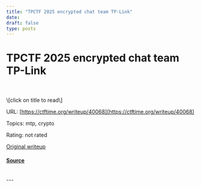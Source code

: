```yaml
---
title: "TPCTF 2025 encrypted chat team TP-Link"
date: 
draft: false
type: posts
---
```

# TPCTF 2025 encrypted chat team TP-Link

<br/>

<br/>
\[click on title to read\]

URL: [https://ctftime.org/writeup/40068](https://ctftime.org/writeup/40068)

Topics: mtp, crypto 

Rating: not rated

[Original writeup](https://ouuan.moe/post/2025/03/tpctf-2025#encrypted-chat-15-solves)

#### [Source](https://ctftime.org/writeup/40068)

<br/>
---
